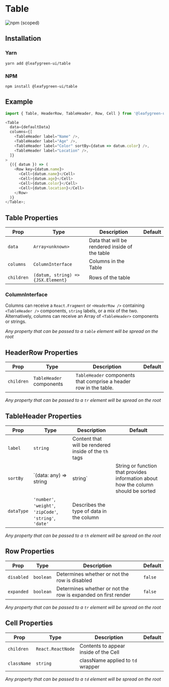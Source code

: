# Table

![npm (scoped)](https://img.shields.io/npm/v/@leafygreen-ui/table.svg)

## Installation

### Yarn

```shell
yarn add @leafygreen-ui/table
```

### NPM

```shell
npm install @leafygreen-ui/table
```

## Example

```js
import { Table, HeaderRow, TableHeader, Row, Cell } from '@leafygreen-ui/table';

<Table
  data={defaultData}
  columns={[
    <TableHeader label="Name" />,
    <TableHeader label="Age" />,
    <TableHeader label="Color" sortBy={datum => datum.color} />,
    <TableHeader label="Location" />,
  ]}
>
  {({ datum }) => (
    <Row key={datum.name}>
      <Cell>{datum.name}</Cell>
      <Cell>{datum.age}</Cell>
      <Cell>{datum.color}</Cell>
      <Cell>{datum.location}</Cell>
    </Row>
  )}
</Table>;
```

## Table Properties

| Prop       | Type                               | Description                                    | Default |
| ---------- | ---------------------------------- | ---------------------------------------------- | ------- |
| `data`     | `Array<unknown>`                   | Data that will be rendered inside of the table |         |
| `columns`  | `ColumnInterface`                  | Columns in the Table                           |         |
| `children` | `(datum, string) => {JSX.Element}` | Rows of the table                              |         |

### ColumnInterface

Columns can receive a `React.Fragment` or `<HeaderRow />` containing `<TableHeader />` components, `string` labels, or a mix of the two. Alternatively, columns can receive an Array of `<TableHeader>` components or strings.

_Any property that can be passed to a `table` element will be spread on the root_

## HeaderRow Properties

| Prop       | Type                     | Description                                                       | Default |
| ---------- | ------------------------ | ----------------------------------------------------------------- | ------- |
| `children` | `TableHeader` components | `TableHeader` components that comprise a header row in the table. |

_Any property that can be passed to a `tr` element will be spread on the root_

## TableHeader Properties

| Prop       | Type                                                      | Description                                                                        | Default |
| ---------- | --------------------------------------------------------- | ---------------------------------------------------------------------------------- | ------- |
| `label`    | `string`                                                  | Content that will be rendered inside of the `th` tags                              |         |
| `sortBy`   | `(data: any) => string | string`                          | String or function that provides information about how the column should be sorted |         |
| `dataType` | `'number'`, `'weight'`, `'zipCode'`, `'string'`, `'date'` | Describes the type of data in the column                                           |         |

_Any property that can be passed to a `th` element will be spread on the root_

## Row Properties

| Prop       | Type      | Description                                                   | Default |
| ---------- | --------- | ------------------------------------------------------------- | ------- |
| `disabled` | `boolean` | Determines whether or not the row is disabled                 | `false` |
| `expanded` | `boolean` | Determines whether or not the row is expanded on first render | `false` |

_Any property that can be passed to a `tr` element will be spread on the root_

## Cell Properties

| Prop        | Type              | Description                           | Default |
| ----------- | ----------------- | ------------------------------------- | ------- |
| `children`  | `React.ReactNode` | Contents to appear inside of the Cell |         |
| `className` | `string`          | className applied to `td` wrapper     |         |

_Any property that can be passed to a `td` element will be spread on the root_
